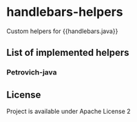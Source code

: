# handlebars-helpers
Custom helpers for {{handlebars.java}}

## List of implemented helpers

### Petrovich-java

## License
Project is available under Apache License 2

